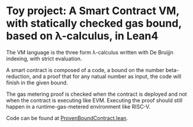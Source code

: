 # Toy project: A Smart Contract VM, with statically checked gas bound, based on λ-calculus, in Lean4

The VM language is the three form λ-calculus written with De Bruijjn indexing, with strict evaluation.

A smart contract is composed of a code, a bound on the number beta-reduction, and a proof that for any natual number as input, the code will finish in the given bound.

The gas metering proof is checked when the contract is deployed and not when the contract is executing like EVM. Executing the proof should still happen in a runtime-gas-metered environment like RISC-V.

Code can be found at [ProvenBoundContract.lean](ProvenBoundContract.lean).
